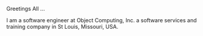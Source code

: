 
Greetings All ...

I am a software engineer at Object Computing, Inc. a
software services and training company in St Louis, 
Missouri, USA.

